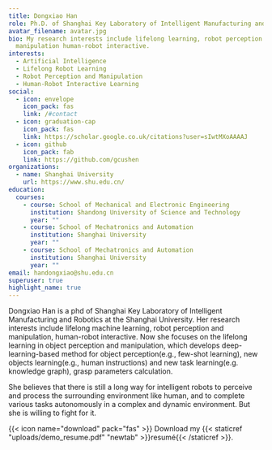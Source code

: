 ```yaml
---
title: Dongxiao Han
role: Ph.D. of Shanghai Key Laboratory of Intelligent Manufacturing and Robotics
avatar_filename: avatar.jpg
bio: My research interests include lifelong learning, robot perception and
  manipulation human-robot interactive.
interests:
  - Artificial Intelligence
  - Lifelong Robot Learning
  - Robot Perception and Manipulation
  - Human-Robot Interactive Learning
social:
  - icon: envelope
    icon_pack: fas
    link: /#contact
  - icon: graduation-cap
    icon_pack: fas
    link: https://scholar.google.co.uk/citations?user=sIwtMXoAAAAJ
  - icon: github
    icon_pack: fab
    link: https://github.com/gcushen
organizations:
  - name: Shanghai University
    url: https://www.shu.edu.cn/
education:
  courses:
    - course: School of Mechanical and Electronic Engineering
      institution: Shandong University of Science and Technology
      year: ""
    - course: School of Mechatronics and Automation
      institution: Shanghai University
      year: ""
    - course: School of Mechatronics and Automation
      institution: Shanghai University
      year: ""
email: handongxiao@shu.edu.cn
superuser: true
highlight_name: true
---
```

Dongxiao Han  is a phd of Shanghai Key Laboratory of Intelligent Manufacturing and Robotics at the Shanghai University. Her research interests include lifelong machine learning, robot perception and manipulation, human-robot interactive. Now she focuses on the lifelong learning in object perception and manipulation, which develops deep-learning-based method for object perception(e.g., few-shot learning), new objects learning(e.g., human instructions) and new task learning(e.g. knowledge graph), grasp parameters calculation.

She believes that there is still a long way for intelligent robots to perceive and process the surrounding environment like human, and to complete various tasks autonomously in a complex and dynamic environment. But she is willing to fight for it.

{{< icon name="download" pack="fas" >}} Download my {{< staticref "uploads/demo_resume.pdf" "newtab" >}}resumé{{< /staticref >}}.